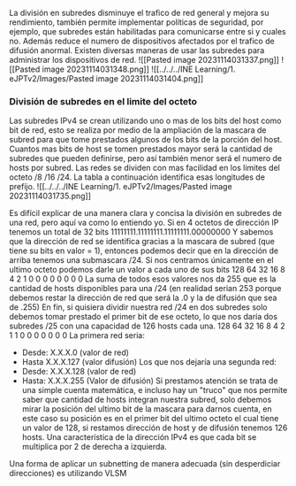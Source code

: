 La división en subredes disminuye el trafico de red general y mejora su rendimiento, también permite implementar políticas de seguridad, por ejemplo, que subredes están habilitadas para comunicarse entre si y cuales no. Además reduce el numero de dispositivos afectados por el trafico de difusión anormal.
Existen diversas maneras de usar las subredes para administrar los dispositivos de red.
![[Pasted image 20231114031337.png]]
![[Pasted image 20231114031348.png]]
![[../../../INE Learning/1. eJPTv2/Images/Pasted image 20231114031404.png]]

### División de subredes en el limite del octeto
Las subredes IPv4 se crean utilizando uno o mas de los bits del host como bit de red, esto se realiza por medio de la ampliación de la mascara de subred para que tome prestados algunos de los bits de la porción del host. Cuantos mas bits de host se tomen prestados mayor será la cantidad de subredes que pueden definirse, pero así también menor será el numero de hosts por subred.
Las redes se dividen con mas facilidad en los limites del octeto /8 /16 /24. La tabla a continuación identifica esas longitudes de prefijo.
![[../../../INE Learning/1. eJPTv2/Images/Pasted image 20231114031735.png]]


Es difícil explicar de una manera clara y concisa la división en subredes de una red, pero aquí va como lo entiendo yo.
Si en 4 octetos de dirección IP tenemos un total de 32 bits
11111111.11111111.11111111.00000000
Y sabemos que la dirección de red se identifica gracias a la mascara de subred (que tiene su bits en valor = 1), entonces podemos decir que en la dirección de arriba tenemos una submascara /24.
Si nos centramos únicamente en el ultimo octeto podemos darle un valor a cada uno de sus bits
128  64  32  16  8  4  2  1
 0     0    0    0   0  0  0  0
La suma de todos esos valores nos da 255 que es la cantidad de hosts disponibles para una /24 (en realidad serian 253 porque debemos restar la dirección de red que será la .0 y la de difusión que sea de .255)
En fin, si quisiera dividir nuestra red /24 en dos subredes solo debemos tomar prestado el primer bit de ese octeto, lo que nos daría dos subredes /25 con una capacidad de 126 hosts cada una.
128  64  32  16  8  4  2  1
 1     0    0    0   0  0  0  0
 La primera red seria:
 - Desde: X.X.X.0 (valor de red)
 - Hasta X.X.X.127 (valor difusión)
 Los que nos dejaría una segunda red:
 - Desde: X.X.X.128 (valor de red)
 - Hasta: X.X.X.255 (Valor de difusión)
Si prestamos atención se trata de una simple cuenta matemática, e incluso hay un "truco" que nos permite saber que cantidad de hosts integran nuestra subred, solo debemos mirar la posición del ultimo bit de la mascara para darnos cuenta, en este caso su posición es en el primer bit del ultimo octeto el cual tiene un valor de 128, si restamos dirección de host y de difusión tenemos 126 hosts.
Una característica de la dirección IPv4 es que cada bit se multiplica por 2 de derecha a izquierda.


Una forma de aplicar un subnetting de manera adecuada (sin desperdiciar direcciones) es utilizando VLSM 